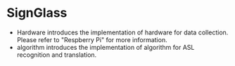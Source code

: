# SignGlass
- Hardware introduces the implementation of hardware for data collection. Please refer to "Respberry Pi" for more information.
- algorithm introduces the implementation of algorithm for ASL recognition and translation. 
